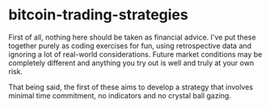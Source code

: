 # bitcoin-trading-strategies

First of all, nothing here should be taken as financial advice. I've put these together purely as coding exercises for fun, using retrospective data and ignoring a lot of real-world considerations. Future market conditions may be completely different and anything you try out is well and truly at your own risk.

That being said, the first of these aims to develop a strategy that involves minimal time commitment, no indicators and no crystal ball gazing.
